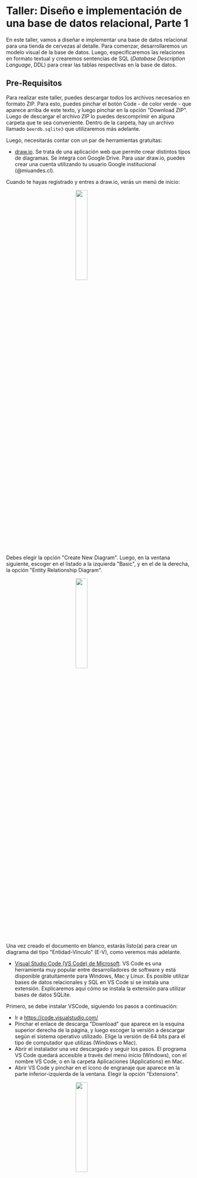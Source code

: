# Taller: Diseño e implementación de una base de datos relacional, Parte 1

En este taller, vamos a diseñar e implementar una base de datos relacional para una tienda de cervezas al detalle. Para comenzar, desarrollaremos un modelo visual de la base de datos. Luego, especificaremos las relaciones en formato textual y crearemos sentencias de SQL (_Database Description Language_, DDL) para crear las tablas respectivas en la base de datos.

## Pre-Requisitos

Para realizar este taller, puedes descargar todos los archivos necesarios en formato ZIP. Para esto, puedes pinchar el botón Code - de color verde - que aparece arriba de este texto, y luego pinchar en la opción "Download ZIP". Luego de descargar el archivo ZIP lo puedes descomprimir en alguna carpeta que te sea conveniente. Dentro de la carpeta, hay un archivo llamado `beerdb.sqlite3` que utilizaremos más adelante.

Luego, necesitarás contar con un par de herramientas gratuitas:

* [draw.io](https://www.draw.io). Se trata de una aplicación web que permite crear distintos tipos de diagramas. Se integra con Google Drive. Para usar draw.io, puedes crear una cuenta utilizando tu usuario Google institucional (@miuandes.cl). 

Cuando te hayas registrado y entres a draw.io, verás un menú de inicio:

<img src="imgs/drawio_menu1.png" width="25%" style="width:25%; display:block; margin-left:auto; margin-right:auto;">

Debes elegir la opción "Create New Diagram". Luego, en la ventana siguiente, escoger en el listado a la izquierda "Basic", y en el de la derecha, la opción "Entity Relationship Diagram".

<img src="imgs/drawio_menu2.png" width="25%" style="width:25%; display:block; margin-left:auto; margin-right:auto;">

Una vez creado el documento en blanco, estarás listo(a) para crear un diagrama del tipo "Entidad-Vínculo" (E-V), como veremos más adelante.
* [Visual Studio Code (VS Code) de Microsoft](https://code.visualstudio.com/). VS Code es una herramienta muy popular entre desarrolladores de software y está disponible gratuitamente para Windows, Mac y Linux. Es posible utilizar bases de datos relacionales y SQL en VS Code si se instala una extensión. Explicaremos aquí cómo se instala la extensión para utilizar bases de datos SQLite.

Primero, se debe instalar VSCode, siguiendo los pasos a continuación:

* Ir a https://code.visualstudio.com/
* Pinchar el enlace de descarga "Download" que aparece en la esquina superior derecha de la página, y luego escoger la versión a descargar según el sistema operativo utilizado. Elige la versión de 64 bits para el tipo de computador que utilizas (Windows o Mac).
* Abrir el instalador una vez descargado y seguir los pasos. El programa VS Code quedará accesible a través del menú inicio (Windows), con el nombre VS Code, o en la carpeta Aplicaciones (Applications) en Mac.
* Abrir VS Code y pinchar en el ícono de engranaje que aparece en la parte inferior-izquierda de la ventana. Elegir la opción "Extensions".

<img src="imgs/vscode-gear.png" width="25%" style="width:25%; display:block; margin-left:auto; margin-right:auto;">

* Aparecerá una barra de búsqueda arriba a la izquierda con texto "Search Extensions in Market...". Ahí, ingresar "SQLite". En los resultados de búsqueda aparecerá SQLite con descripción "Explore and query SQLite databases". Pinchar el botón azul que dice "Install".

<img src="imgs/vscode-sqlite-install.png" width="25%" style="width:25%; display:block; margin-left:auto; margin-right:auto;">

* Una vez instalada la extensión de SQLite, presionar Ctrl+Shift+P (Windows) o Comando+Shift+P (Mac). Se activará una línea de comando en la parte superior de la ventana, en la cual es posible digitar comandos. Si escribes "SQLite" y aparece una serie de opciones (ver imagen a continuación), entonces VSCode está correctamente instalado con todo lo necesario para realizar este taller.

<img src="imgs/vscode_comandos.png" width="25%" style="width:25%; display:block; margin-left:auto; margin-right:auto;">

## Diagrama Entidad-Vínculo (E-V)

Para crear una base de datos relacional, es una buena idea comenzar por crear un modelo visual o diagrama que permita entender la naturaleza de los datos y sus interrelaciones. Veremos aquí en qué consiste un diagrama "Entidad-Vínculo" (diagrama E-V, también conocido como diagrama "Entidad-Relación", E-R).  

### Entidades y Atributos

Un diagrama E-V ilustra las _entidades_ que existen en un dominio de negocio, y cómo éstas se vinculan/relacionan. Una entidad es un objeto del dominio del negocio, virtual o físico, que puede ser descrito consistentemente por un conjunto de _campos_ o _atributos_. Por ejemplo, _Persona_ es una entidad que podría ser descrita por atributos como _nombre_, _apellido_, _correo electrónico_, _edad_, etc. 

<img src="imgs/entidad-persona-atributos.svg" style="width:33%; display:block; margin-left:auto; margin-right:auto;">

En un diagrama E-V, las entidades son representadas por rectángulos rotulados como en la figura arriba. Los _atributos_ de una entidad se representan con óvalos conectados con líneas rectas al rectángulo de la entidad respectiva. Cada óvalo indica el nombre del atributo correspondiente. Una entidad tendrá uno o más atributos _clave_. Los atributos clave son los que permiten distinguir una _instancia_ de una entidad de otra. Por ejemplo, para las personas la dirección de correo electrónico personal podría ser utilizada como clave si toda persona tuviera una cuenta de correo electrónico. Es decir, con la dirección de correo electrónico una persona es distinguible de otra persona, por lo tanto, la dirección de correo electrónico puede considerarse una clave. Los nombres de los atributos clave van subrayados en los óvalos del diagrama E-R.

### Vínculos y Cardinalidades

Las entidades pueden vincularse entre sí. Por ejemplo, una Persona puede _tener_ cero o más Propiedades (bienes raíces). También, una Persona podría tener cero o más Vehículos inscritos a su nombre. Además, una Persona podría relacionarse con otra Persona si es su cónyuge.

Para incorporar vínculos a un diagrama E-V, se utilizan _conectores_ de vínculo con _extremos_ y _rombo_ al centro. Cada extremo de un vínculo va conectado a una de las entidades del modelo E-V. El rombo de un vínculo indica el tipo de relación que existe entre las entidades. Por ejemplo, "Persona _tiene_ cero o más vehículos", se puede diagramar de la siguiente manera:

Como se puede ver arriba, los números (o símbolos) en los extremos del conector de vínculo indican cuántos entes de un lado del vínculo se pueden relacionar al ente del otro lado del vínculo. Es decir, los extremos del conector de vínculo establecen las cardinalidades posibles en el vínculo.

Existen varias posibles cardinalidades en los vínculos:

* Uno a uno (1-1): Una Persona tiene un Pasaporte y el Pasaporte puede ser usado por una Persona.
<img src="imgs/persona-pasaporte.svg" style="width:50%; display:block; margin-left:auto; margin-right:auto;">
* Uno a N (1-N): Una Persona puede tener múltiples (N) Domicilios pero un Domicilio pertenece a sólo una Persona.
<img src="imgs/persona-domicilio.svg" style="width:50%; display:block; margin-left:auto; margin-right:auto;">
* N a N (N-N): Una Persona puede ser ciudadano(a) de múltiples (N) países, y a su vez, un país puede tener múltiples (N) Personas ciudadanas.
<img src="imgs/persona-pais.svg" style="width:50%; display:block; margin-left:auto; margin-right:auto;">

En los extremos de la relación, las cardinalidades además pueden precisar si hay vínculo posible con cero entidades. Así, en vez de indicar 1 ó N en un extremo del vínculo, es posible indicar 0..N, o 0..1. Por ejemplo, una Persona podría tener de _cero_ a _N_ Vehículos. También, una Persona podría tener de _cero_ a _un_ Pasaporte.

Por último, un vínculo entre dos entidades, puede tener atributos propios que lo describen. Por ejemplo si "Persona _compra un_ Vehículo", el vínculo _compra un_ puede tener un atributo _fecha_ que indique la fecha en la que se realiza la compra. La definición de atributos en los vínculos sólo se utiliza en casos en que es necesario u oportuno. Lo más común es que los vínculos no tengan atributos.

## Dominio de Negocio a Modelar

Vamos a crear un diagrama E-V para una tienda de cervezas al detalle. La primera entidad que podemos reconocer aquí es la entidad "Cerveza". Una Cerveza tiene un nombre, p.ej., "patagonia", "Calafate", "Alkoholfrei", o "Lager" y puede corresponder a una cierta Marca; por ejemplo, "Kustmann", "Austral", "Corona", etc. A su vez, una Marca de Cerveza es producida por una cierta Cervecería, por ejemplo, "CCU S.A.".

Un Cliente tiene un Rol Único Nacional o Documento Nacional de Identidad (DNI), y cursa pedidos de cervezas. Un pedido puede contener muchas cervezas (se compran por unidad). El pedido contiene el valor total de la compra. Además, el Cliente vive en un determinado País.

Vemos en la descripción anterior que existen varias _entidades_ en nuestro dominio del negocio. Las listamos a continuación con su traducción a inglés (esto debido a que más adelante la implementación de la base de datos la realizaremos en inglés), y atributos, también en inglés:

* Cerveza (Beer): `id`*, `name`, `alcvol`, `flavor`, `price`, `contents`, `unit_price`
* Marca (Brand): `id`*, `name`
* Cervecería (Brewery): `name`*, `estdate`
* Cliente (Customer): `dni`*, `first_name`, `last_name`
* Pedido (Order): `id`*, `date`, `total`
* País (Country): `name`*

Indicamos atributos clave con asterisco (el asterisco no es parte del nombre).

Además, observamos que las entidades antes listadas se vinculan de las siguientes maneras:

1. Una Cerveza pertenece a una Marca, y una Marca tiene muchas Cervezas (1-N).
2. Una Marca pertenece a una Cervecería, y una Cervecería tiene muchas marcas (1-N).
3. Un Cliente cursa muchos Pedidos, y un Pedido es cursado por un Cliente (1-N).
4. un Pedido tiene muchas Cervezas, y una Cerveza puede estar en muchos Pedidos (N-N).
5. Un Cliente pertenece a un País y a un País pertenecen muchos Clientes (1-N).

## Paso 1: Crear Diagrama E-V (30 minutos)

Usando [draw.io](https://www.draw.io), crearemos un diagrama E-V para representar el dominio de negocio anterior. Considera todas las entidades y vínculos que aparecen descritas en el enunciado arriba. Debes diagramar las entidades con sus atributos, y los vínculos. Los vínculos deben especificar las cardinalidades.

En principio, el proceso de diagramado puede parecer un tanto lento/engorroso. El profesor dará varios consejos sobre cómo utilizar la herramienta draw.io en forma más eficiente. 

## Paso 2: Especificar las relaciones de la base de datos (20 minutos)

Una vez creado el diagrama E-V, definiremos las relaciones (tablas) de nuestra base de datos. El proceso de definir las tablas se basa en el diagrama E-V, con la siguientes consideraciones:

* Se define una tabla por cada entidad. Adoptamos la convención de nombrar cada tabla con el nombre de la entidad en minúsculas, en inglés y en plural. Por ejemplo, para la entidad "Customer" (Cliente) creamos la tabla `customers`.
* Cada atributo de la entidad pasa a ser una columna de la tabla respectiva. Los nombres de los atributos van en minúscula. Cuando son compuestos por dos o más palabras, se separan por guiones bajos, p.ej., `unit_price`.
* Conviene analizar si para la clave de la tabla se utiliza la clave primaria según el diagrama E-V, o si se incorpora una clave numérica _subrogada_ (valor numérico único, entero, y que se autoincrementa cuando se crea una nueva instancia de la entidad). En muchos casos, la clave subrogada conviene, pues es más eficiente para el almacenamiento y la búsqueda (i.e., creación de índices que aceleran operaciones de búsqueda en la tabla). Si se opta por usar clave subrogada, se le da nombre `id` a la columna respectiva, independiente de cual sea el nombre de la tabla. Además, a la clave primaria considerada en el modelo E-V, se le puede poner restricción de unicidad.
* Cuando se tiene un vínculo 1-N (o 0..1-N) entre dos entidades, a la tabla correspondiente a la entidad del lado de cardinalidad N en el vínculo se le agrega una clave foránea a la tabla en el lado de cardinalidad 1. Por ejemplo, si _un_ usuario (User) puede tener _muchos_ (N) documentos (Document), y un documento es de un usuario, en la tabla `documents` se pone clave foránea a la tabla `users`. La clave foránea puede ser el nombre de la tabla a la que hace referencia, en minúsculas, seguido por `_id`. En este ejemplo, sería `user_id`.
* Lo anterior vale también para cuando se tiene un vínculo 1-1, pero en este caso, se incorpora después en la definición de la tabla usando SQL/DDL, que la clave foránea tenga restricción de unicidad (_unique_).
* Cuando se tiene un vínculo N-N, **se crea una tabla de unión**, con claves foráneas a cada entidad que participa en el vínculo. Por ejemplo, consideremos Médicos (Physicians) y Pacientes (Patients). Un Médico puede atender a muchos pacientes, y un Paciente se puede atender con muchos médicos. La clave de la tabla de unión es compuesta por ambas claves foráneas (`patient_id`, `physician_id`). El nombre de la tabla de unión puede componerse por los nombres de las dos entidades del vínculo, en minúscula, separados por guión bajo (`patients_physicians`).
* Si un vínculo tiene atributos, éstos se incorporan como columnas a la tabla que contiene la clave foránea. En el caso de un vínculo N-N, los atributos del vínculo se agregan a la tabla de unión.

Para especificar las tablas, usaremos la siguiente sintaxis:

`Nombre_Entidad(atributo_1, atributo2, ..., atributoN)`

Considerando dicha sintaxis, las reglas anteriores, y el diagrama E-V, la tarea ahora es especificar todas las tablas necesarias para crear nuestra base de datos. Se recomienda el uso de claves subrogadas numéricas, vale decir, incorporación de columna `id` de tipo entero autoincremental en cada tabla.

## Paso 3: Utilizar SQL-DDL para crear las tablas (30 minutos)

El último paso de la primera parte de este tutorial es escribir las sentencias de SQL-DDL para crear las tablas de nuestra base de datos. Utilizaremos para esto el software de base de datos SQLite.

El objetivo es escribir en VS Code todas las sentencias de creación de tablas necesarias para crear nuestra base de datos.

### Software de base de datos

En este ejercicio utilizaremos el software de bases de datos [SQLite](https://www.sqlite.org/index.html). Se trata de una base de datos diseñada para ser utilizada con aplicaciones/procesos que ejecutan localmente (p.ej., Microsoft Power BI). No requiere un software servidor o gestor de bases de datos, como ocurre con Oracle, Postgres, MySQL, etc. SQLite lee y escribe directamente a archivos ordinarios en el disco duro. Una base de datos completa, incluyendo las tablas, índices, vistas, _triggers_, etc., es contenida en un sólo archivo. Esto tiene ventajas y desventajas. Para nosotros, la ventaja es la facilidad de instalación y operación, pero hay desventajas si quisiéramos, por ejemplo, desarrollar una aplicación para operación en línea con terminales remotos. SQLite no cumple con requisitos de seguridad, escalabilidad, rendimiento, etc., que existen en ese tipo de escenario.

Es posible [descargar](https://www.sqlite.org/download.html) una aplicación de consola SQLite que permite crear bases de datos y realizar consultas, pero en nuestro caso, usaremos VSCode, por la flexibilidad de editar y ejecutar archivos con sintaxis SQL que dicha aplicación proporciona.

### Creación de tablas

Para escribir las sentencias de creación de tablas, usamos la instrucción `CREATE TABLE`. La sintaxis detallada para SQLite se puede [encontrar aquí](https://www.sqlite.org/lang_createtable.html).

Al usar `CREATE_TABLE` se debe especificar el nombre de la tabla a crear, junto con los nombres, tipos de dato y restricciones de cada columna. Ejemplo:

```sql
CREATE TABLE contacts (
	contact_id INTEGER PRIMARY KEY,
	first_name TEXT NOT NULL,
	last_name TEXT NOT NULL,
	email TEXT NOT NULL UNIQUE,
	phone TEXT NOT NULL UNIQUE
);
```

**Tipos de dato**

Los tipos de datos (o "clases de almacenamiento") básicos de columnas en SQLite, son los siguientes:

* NULL: Tipo de dato nulo
* INTEGER: Número entero
* REAL: Número real
* TEXT: Texto de largo arbitrario
* BLOB: _Binary Large OBject_, datos binarios de tamaño arbitrario

Las definiciones anteriores son más simples que las que se encuentran en otras bases de datos relacionales. SQLite tiene capacidad de convertir declaraciones de tipos de SQL estándares (p.ej., VARCHAR) a través de un proceso de decisión (ver [sección 3.1](https://www.sqlite.org/datatype3.html) en documentación).

Las fechas se pueden representar como texto, número real o valor entero (ver [sección 2.2](https://www.sqlite.org/datatype3.html) de documentación de tipos de datos).

**Claves primarias**

Se usa el calificador `PRIMARY KEY` luego del nombre y el tipo de la columna.

Para crear una clave primaria numérica, que se auto-incremente, se utiliza el tipo `INTEGER PRIMARY KEY ASC` (ver [documentación aquí](https://www.sqlite.org/lang_createtable.html#rowid)).

**Claves foráneas**

Se crean en la sentencia `CREATE TABLE` especificando la restricción `FOREIGN KEY` (ver [documentación aquí](https://sqlite.org/foreignkeys.html)):

```sql
CREATE TABLE track(
  trackid     INTEGER, 
  trackname   TEXT, 
  trackartist INTEGER,
  FOREIGN KEY(trackartist) REFERENCES artist(artistid)
);
```

Desafortunadamente, en SQLite **no es posible** agregar claves foráneas a las tablas después de crearlas (p.ej., usando la sentencia `ALTER TABLE`). Se deben crear las tablas siempre indicando todas las claves foráneas que deben contener.

**Creación de tablas de nuestra tienda de cervezas**

Para crear las tablas de nuestra base de datos, debemos escribir sentencias `CREATE TABLE` para cada una de las tablas necesarias, respetando el orden de vínculos entre tablas. Vale decir, no podemos crear una tabla con una clave foránea a otra, si esta última tabla no existe. Es decir, debemos **comenzar creando tablas que no tengan claves foráneas a otras**, y luego, incorporar tablas con claves foráneas a las tablas que han sido ya creadas.

Crearemos las tablas:

* `countries`: `id`, `name`
* `customers`: `id`, `dni`, `first_name`, `last_name`, `country_id`
* `breweries`: `id`, `name`, `estdate`
* `brands`: `id`, `name`, `brewery_id`
* `beers`: `id`, `name`, `alcvol`, `flavor`, `price`, `contents`, `unit_price`, `brand_id`
* `orders`: `id`, `date`, `total`, `customer_id`
* `beers_orders`: `order_id`, `beer_id`, `amount`

Para crear las tablas en VSCode, presionar Ctrl+Shift+P (Windows) o Comando+Shift+P (Mac), y escoger la opción "SQLite: Open Database". Buscar el archivo de base de datos `beerdb.sqlite3` que está disponible junto a este enunciado. Luego, presionar nuevamente la misma combinación de teclas anterior, y escoger la opción "SQLite: New Query". Esto creará un archivo vacío que puedes guardar como `create.sql`. En dicho archivo, se deben escribir todas las sentencias `CREATE TABLE` que permitan crear la base de datos. Recuerda que puedes desactivar/comentar líneas en un archivo SQL con doble guión (--) si el comentario es de una sola línea, o (/* comentario aqui */) si se requiere comentar varias líneas.

Puedes ejecutar las sentencias `CREATE TABLE` presionando la combinación de teclas Ctrl/Comando+Shift+P y luego eligiendo la opción "SQLite: Run Query".

En SQLite hay algunas sentencias especiales que permiten listar las tablas creadas. Si ejecutas:

```sql
.tables
```

Aparecerán todas las tablas creadas listadas.

Si quieres ver los detalles de una tabla en particular, puedes usar `.schema`:

```sql
.schema beers
```


